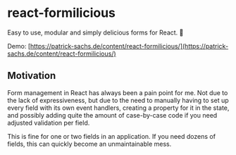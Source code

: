 # react-formilicious

Easy to use, modular and simply delicious forms for React. 📝

Demo: [https://patrick-sachs.de/content/react-formilicious/](https://patrick-sachs.de/content/react-formilicious/)

## Motivation

Form management in React has always been a pain point for me. Not due to the lack of expressiveness, but due to the need to manually having to set up every field with its own event handlers, creating a property for it in the state, and possibly adding quite the amount of case-by-case code if you need adjusted validation per field.

This is fine for one or two fields in an application. If you need dozens of fields, this can quickly become an unmaintainable mess.